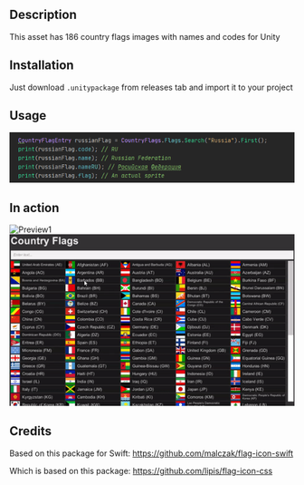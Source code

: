 ## Description
This asset has 186 country flags images with names and codes for Unity

## Installation
Just download `.unitypackage` from releases tab and import it to your project

## Usage
![Preview1](images/preview4.png)

## In action
![Preview1](images/preview1.gif)
![Preview1](images/preview2.gif)

## Credits
Based on this package for Swift:
https://github.com/malczak/flag-icon-swift

Which is based on this package:
https://github.com/lipis/flag-icon-css
